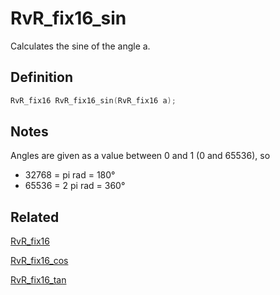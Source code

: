 # RvR_fix16_sin

Calculates the sine of the angle a.

## Definition

```c
RvR_fix16 RvR_fix16_sin(RvR_fix16 a);
```

## Notes

Angles are given as a value between 0 and 1 (0 and 65536), so

* 32768 = pi rad = 180°
* 65536 = 2 pi rad = 360°

## Related

[RvR_fix16](/rvr/rvr/fix16)

[RvR_fix16_cos](/rvr/rvr/fix16_cos)

[RvR_fix16_tan](/rvr/rvr/fix16_tan)

